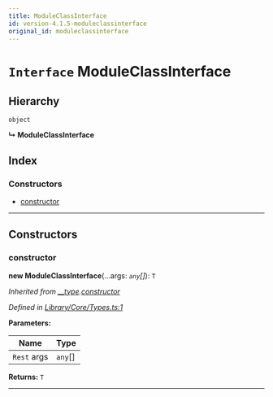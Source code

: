 ```yaml
---
title: ModuleClassInterface
id: version-4.1.5-moduleclassinterface
original_id: moduleclassinterface
---
```


# `Interface` ModuleClassInterface

## Hierarchy

 `object`

**↳ ModuleClassInterface**

## Index

### Constructors

* [constructor](moduleclassinterface#constructor)

---

## Constructors

<a id="constructor"></a>

###  constructor

**new ModuleClassInterface**(...args: *`any`[]*): `T`

*Inherited from [__type](../modules/types#instantiable.__type).[constructor](../modules/types#instantiable.__type.constructor)*

*Defined in [Library/Core/Types.ts:1](https://github.com/SpoonX/stix/blob/e27bbb3/src/Library/Core/Types.ts#L1)*

**Parameters:**

| Name | Type |
| ------ | ------ |
| `Rest` args | `any`[] |

**Returns:** `T`

___

